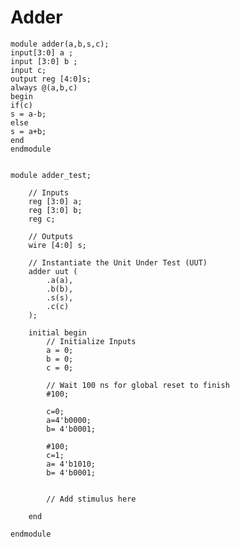 # Adder

    module adder(a,b,s,c);
    input[3:0] a ;
    input [3:0] b ;
    input c;
    output reg [4:0]s;
    always @(a,b,c)
    begin
    if(c)
    s = a-b;
    else
    s = a+b;
    end
    endmodule


    module adder_test;
    
    	// Inputs
    	reg [3:0] a;
    	reg [3:0] b;
    	reg c;
    
    	// Outputs
    	wire [4:0] s;
    
    	// Instantiate the Unit Under Test (UUT)
    	adder uut (
    		.a(a), 
    		.b(b), 
    		.s(s), 
    		.c(c)
    	);
    
    	initial begin
    		// Initialize Inputs
    		a = 0;
    		b = 0;
    		c = 0;
    
    		// Wait 100 ns for global reset to finish
    		#100;
    		
    		c=0;
    		a=4'b0000;
    		b= 4'b0001;
    		
    		#100;
    		c=1;
    		a= 4'b1010;
    		b= 4'b0001;
    		
            
    		// Add stimulus here
    
    	end
          
    endmodule
